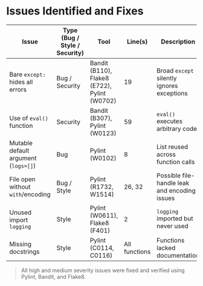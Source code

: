 # Issues Identified and Fixes

| Issue | Type (Bug / Style / Security) | Tool | Line(s) | Description | Fix Applied |
|-------|-------------------------------|-------|-----------|--------------|--------------|
| Bare `except:` hides all errors | Bug / Security | Bandit (B110), Flake8 (E722), Pylint (W0702) | 19 | Broad `except` silently ignores exceptions | Replaced with `except KeyError` and `except TypeError` |
| Use of `eval()` function | Security | Bandit (B307), Pylint (W0123) | 59 | `eval()` executes arbitrary code | Removed the line entirely |
| Mutable default argument (`logs=[]`) | Bug | Pylint (W0102) | 8 | List reused across function calls | Changed to `logs=None` and initialized inside |
| File open without `with`/encoding | Bug / Style | Pylint (R1732, W1514) | 26, 32 | Possible file-handle leak and encoding issues | Used `with open(..., encoding="utf-8")` |
| Unused import `logging` | Style | Pylint (W0611), Flake8 (F401) | 2 | `logging` imported but never used | Configured and used logging for messages |
| Missing docstrings | Style | Pylint (C0114, C0116) | All functions | Functions lacked documentation | Added docstrings to each function |

>  All high and medium severity issues were fixed and verified using Pylint, Bandit, and Flake8.
